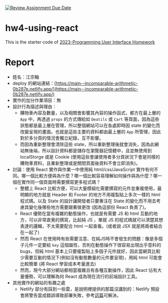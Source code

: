 [![Review Assignment Due Date](https://classroom.github.com/assets/deadline-readme-button-24ddc0f5d75046c5622901739e7c5dd533143b0c8e959d652212380cedb1ea36.svg)](https://classroom.github.com/a/wH3jFylN)
# hw4-using-react
This is the starter code of [2023-Programming User Interface Homework](https://hackmd.io/@akairisu/ByGFeGdZh)

# Report
- 姓名：江宗翰
- deploy 的網站連結：[https://main--incomparable-arithmetic-0b287e.netlify.app/](https://main--incomparable-arithmetic-0b287e.netlify.app/)
- 實作的加分作業項目：無
- 設計行為描述與理由：
    - 購物車內容及數量，以及相關會影響其內容的操作函式，都方在最上層的 `App` 中，再透過 `props` 的方式傳給如 `Deatils` 或 `Cart` 等頁面，因為這些狀態都是最上層在管理，所以整個網站可以在各處即時因 state 的變化而改變呈現的畫面。也就是這些主要的資料都由最上層的 `App` 所管理，因此對於多分頁的情況會獨立紀錄，互不影響。
    - 而因為重新整理會清除這些 state，所以重新整理後就會消失，因為此網站無後端，所以設計資料都是儲存在瀏覽器記憶體中，且並無使用到 localStorge 或是 Cookie (使用這些會讓使用者多分頁狀況下會是同樣的購物車資料，且重新整理或是關閉頁面後資料不會立即消失)。
- 討論：使用 React 實作與作業一中使用純 html/css/JavaScript 實作有何不同。哪一個比較方便與為什麼？哪一個比較容易理解如何操作與為什麼？哪一個在實作同一個頁面時需要撰寫更多程式碼？
    - 整體上 React 比較方便，可以大量模組化需要撰寫的元件並重複使用，最明顯的地方就是 Header 和 Footer 的地方不用複製貼上多次一樣的 html 程式碼。以及 State 的設計讓開發者只要專注在 State 的變化而不用去考慮其變化後哪些地方需要跟著做更改 (因為這部份 React 負責了)。
    -  React 優勢在當有複雜的動態操作，也就是有需要 JS 和 html 互動的地方，可以非常直覺的撰寫，比起純 JS ，單就 JS 的程式碼就可以清楚其想表達的邏輯，不太需要配合 html 一起查看。(或者說 JSX 就是將兩者結合在一起了)
    - 然而 React 在使用時有些需要注意、在純JS時不會發生的問題：像是多個子元件一定要給 `key` 這個屬性，否則在動態操作下很容易出現出乎意料的 bugs，但純 html 基本上只要複製貼上多個子元件就好，因此當網頁比較少需要互動的情況下(例如沒有動態數量的元件要呈現)，用純 html 可能會比較簡單 (將 React 學習成本考量進去)
    - 然而，現今大部分網站都相當複雜且有各種互動操作，因此 React 佔有大量優勢，可以理解為何 React 成為現在流行的前端設計工具。
- 其他實作的網站的有趣之處
    - Netlify 部分有踩到一些雷，是說明裡提供的那篇沒講到的：Netlify 預設會將警告當成錯誤導致部署失敗，參考[這篇](https://dev.to/kapi1/solved-treating-warnings-as-errors-because-of-process-env-ci-true-bk5)可解決。